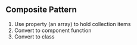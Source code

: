 ## Composite Pattern

1. Use property (an array) to hold collection items
2. Convert to component function
3. Convert to class
